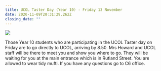 ```yaml
---
title: UCOL Taster Day (Year 10) - Friday 13 November
date: 2020-11-09T20:31:29.262Z
closing_date: ""
---
```

![](https://res.cloudinary.com/whanganuihigh/image/upload/v1604953884/Careers%20and%20Vocational/Logos/UCOL.jpg)

Those Year 10 students who are participating in the UCOL Taster day on Friday are to go directly to UCOL, arriving by 8.50. Mrs Howard and UCOL staff will be there to meet you and show you where to go. They will be waiting for you at the main entrance which is in Rutland Street. You are allowed to wear tidy mufti. If you have any questions go to C6 office.